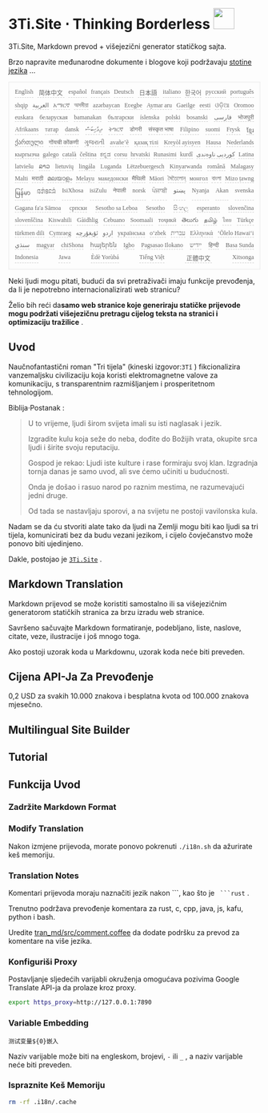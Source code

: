 <h1 style="justify-content:space-between">3Ti.Site ⋅ Thinking Borderless <img src="//i-01.eu.org/3Ti/logo.svg" style="user-select:none;margin-top:-1px;width:42px"></h1>

3Ti.Site, Markdown prevod + višejezični generator statičkog sajta.

Brzo napravite međunarodne dokumente i blogove koji podržavaju [stotine jezika](https://github.com/i18n-site/node/blob/main/lang/src/index.js) ...

<pre class="langli" style="display:flex;flex-wrap:wrap;background:transparent;border:1px solid #eee;font-size:12px;box-shadow:0 0 3px inset #eee;padding:12px 5px 4px 12px;justify-content:space-between;"><style>pre.langli i{font-weight:300;font-family:s;margin-right:7px;margin-bottom:8px;font-style:normal;color:#666;border-bottom:1px dashed #ccc;}</style><i>English</i><i> 简体中文 </i><i>español</i><i>français</i><i>Deutsch</i><i> 日本語 </i><i>italiano</i><i>한국어</i><i>русский</i><i>português</i><i>shqip</i><i>‫العربية‬</i><i>አማርኛ</i><i>অসমীয়া</i><i>azərbaycan</i><i>Eʋegbe</i><i>Aymar aru</i><i>Gaeilge</i><i>eesti</i><i>ଓଡ଼ିଆ</i><i>Oromoo</i><i>euskara</i><i>беларуская</i><i>bamanakan</i><i>български</i><i>íslenska</i><i>polski</i><i>bosanski</i><i>‫فارسی‬</i><i>भोजपुरी</i><i>Afrikaans</i><i>татар</i><i>dansk</i><i>‫ދިވެހިބަސް‬</i><i>ትግርኛ</i><i>डोगरी</i><i>संस्कृत भाषा</i><i>Filipino</i><i>suomi</i><i>Frysk</i><i>ខ្មែរ</i><i>ქართული</i><i>गोंयची कोंकणी</i><i>ગુજરાતી</i><i>avañe’ẽ</i><i>қазақ тілі</i><i>Kreyòl ayisyen</i><i>Hausa</i><i>Nederlands</i><i>кыргызча</i><i>galego</i><i>català</i><i>čeština</i><i>ಕನ್ನಡ</i><i>corsu</i><i>hrvatski</i><i>Runasimi</i><i>kurdî</i><i>‫کوردیی ناوەندی‬</i><i>Latina</i><i>latviešu</i><i>ລາວ</i><i>lietuvių</i><i>lingála</i><i>Luganda</i><i>Lëtzebuergesch</i><i>Kinyarwanda</i><i>română</i><i>Malagasy</i><i>Malti</i><i>मराठी</i><i>മലയാളം</i><i>Melayu</i><i>македонски</i><i>मैथिली</i><i>Māori</i><i>মৈতৈলোন্</i><i>монгол</i><i>বাংলা</i><i>Mizo ṭawng</i><i>မြန်မာ</i><i>𞄀𞄄𞄰𞄩𞄍𞄜𞄰</i><i>IsiXhosa</i><i>isiZulu</i><i>नेपाली</i><i>norsk</i><i>ਪੰਜਾਬੀ</i><i>‫پښتو‬</i><i>Nyanja</i><i>Akan</i><i>svenska</i><i>Gagana fa'a Sāmoa</i><i>српски</i><i>Sesotho sa Leboa</i><i>Sesotho</i><i>සිංහල</i><i>esperanto</i><i>slovenčina</i><i>slovenščina</i><i>Kiswahili</i><i>Gàidhlig</i><i>Cebuano</i><i>Soomaali</i><i>тоҷикӣ</i><i>తెలుగు</i><i>தமிழ்</i><i>ไทย</i><i>Türkçe</i><i>türkmen dili</i><i>Cymraeg</i><i>‫ئۇيغۇرچە‬</i><i>‫اردو‬</i><i>українська</i><i>o‘zbek</i><i>‫עברית‬</i><i>Ελληνικά</i><i>ʻŌlelo Hawaiʻi</i><i>‫سنڌي‬</i><i>magyar</i><i>chiShona</i><i>հայերեն</i><i>Igbo</i><i>Pagsasao Ilokano</i><i>‫ייִדיש‬</i><i>हिन्दी</i><i>Basa Sunda</i><i>Indonesia</i><i>Jawa</i><i>Èdè Yorùbá</i><i>Tiếng Việt</i><i> 正體中文 </i><i>Xitsonga</i></pre>

Neki ljudi mogu pitati, budući da svi pretraživači imaju funkcije prevođenja, da li je nepotrebno internacionalizirati web stranicu?

Želio bih reći da**samo web stranice koje generiraju statičke prijevode mogu podržati višejezičnu pretragu cijelog teksta na stranici i optimizaciju tražilice** .

## Uvod

Naučnofantastični roman &quot;Tri tijela&quot; (kineski izgovor:`3Tǐ` ) fikcionalizira vanzemaljsku civilizaciju koja koristi elektromagnetne valove za komunikaciju, s transparentnim razmišljanjem i prosperitetnom tehnologijom.

Biblija·Postanak :

> U to vrijeme, ljudi širom svijeta imali su isti naglasak i jezik.
>
> Izgradite kulu koja seže do neba, dođite do Božijih vrata, okupite srca ljudi i širite svoju reputaciju.
>
> Gospod je rekao: Ljudi iste kulture i rase formiraju svoj klan. Izgradnja tornja danas je samo uvod, ali sve ćemo učiniti u budućnosti.
>
> Onda je došao i rasuo narod po raznim mestima, ne razumevajući jedni druge.
>
> Od tada se nastavljaju sporovi, a na svijetu ne postoji vavilonska kula.

Nadam se da ću stvoriti alate tako da ljudi na Zemlji mogu biti kao ljudi sa tri tijela, komunicirati bez da budu vezani jezikom, i cijelo čovječanstvo može ponovo biti ujedinjeno.

Dakle, postojao je [`3Ti.Site`](//3Ti.Site) .

## Markdown Translation

Markdown prijevod se može koristiti samostalno ili sa višejezičnim generatorom statičkih stranica za brzu izradu web stranice.

Savršeno sačuvajte Markdown formatiranje, podebljano, liste, naslove, citate, veze, ilustracije i još mnogo toga.

Ako postoji uzorak koda u Markdownu, uzorak koda neće biti preveden.

## Cijena API-Ja Za Prevođenje

0,2 USD za svakih 10.000 znakova i besplatna kvota od 100.000 znakova mjesečno.

## Multilingual Site Builder

## Tutorial

## Funkcija Uvod

### Zadržite Markdown Format

### Modify Translation

Nakon izmjene prijevoda, morate ponovo pokrenuti `./i18n.sh` da ažurirate keš memoriju.

### Translation Notes

Komentari prijevoda moraju naznačiti jezik nakon \```, kao što je ` ```rust` .

Trenutno podržava prevođenje komentara za rust, c, cpp, java, js, kafu, python i bash.

Uredite [tran_md/src/comment.coffee](https://github.com/i18n-site/node/blob/main/tran_md/src/comment.coffee) da dodate podršku za prevod za komentare na više jezika.

### Konfiguriši Proxy

Postavljanje sljedećih varijabli okruženja omogućava pozivima Google Translate API-ja da prolaze kroz proxy.

```bash
export https_proxy=http://127.0.0.1:7890
```

### Variable Embedding

```
测试变量${0}嵌入
```

Naziv varijable može biti na engleskom, brojevi, `-` ili `_` , a naziv varijable neće biti preveden.

### Ispraznite Keš Memoriju

```bash
rm -rf .i18n/.cache
```
